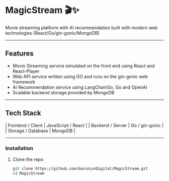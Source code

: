 # MagicStream 🎬✨

Movie streaming platform with AI recommendation built with modern web technologies (React/Go/gin-gonic/MongoDB) 

---

## Features

- Movie Streaming service simulated on the front end using React and React-Player
- Web API service written using GO and runs on the gin-gonic web framework 
- AI Recommendation service using LangChainGo, Go and OpenAI
- Scalable backend storage provided by MongoDB

---

## Tech Stack

| Frontend / Client | JavaScript / React |
| Backend / Server | Go / gin-gonic |
| Storage / Database | MongoDB |
 
---

### Installation

1. Clone the repo  
   ```bash
   git clone https://github.com/GavinLonDigital/MagicStream.git
   cd MagicStream
